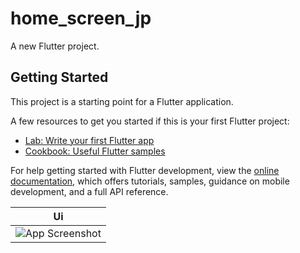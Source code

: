 # home_screen_jp

A new Flutter project.

## Getting Started

This project is a starting point for a Flutter application.

A few resources to get you started if this is your first Flutter project:

- [Lab: Write your first Flutter app](https://docs.flutter.dev/get-started/codelab)
- [Cookbook: Useful Flutter samples](https://docs.flutter.dev/cookbook)

For help getting started with Flutter development, view the
[online documentation](https://docs.flutter.dev/), which offers tutorials,
samples, guidance on mobile development, and a full API reference.

| Ui |
| -- |
| ![App Screenshot](https://user-images.githubusercontent.com/64737299/232283104-ed8bc099-5dcb-4278-87d6-6ae209c6c3cf.png) |



